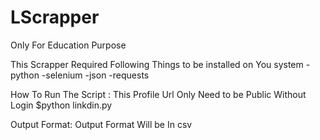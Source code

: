 # LScrapper
Only For Education Purpose

This Scrapper Required Following Things to be installed on You system
-python
-selenium
-json
-requests

How To Run The Script :
This Profile Url Only Need to be Public Without Login
$python linkdin.py <profile-url>

Output Format:
Output Format Will be In csv 

